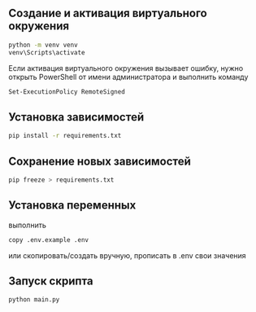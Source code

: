 ## Создание и активация виртуального окружения

```bash
python -m venv venv
venv\Scripts\activate
```

Если активация виртуального окружения вызывает ошибку, нужно открыть PowerShell от имени администратора и выполнить команду

```bash
Set-ExecutionPolicy RemoteSigned
```

## Установка зависимостей


```bash
pip install -r requirements.txt
```

## Сохранение новых зависимостей

```bash
pip freeze > requirements.txt
```

## Установка переменных 

выполнить

```bash
copy .env.example .env
```

или скопировать/создать вручную, прописать в .env свои значения

## Запуск скрипта 

```bash
python main.py
```
